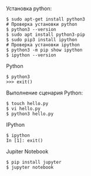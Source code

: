 Установка python:
```
$ sudo apt-get install python3
# Проверка установки python
$ python3 --version
$ sudo apt install python3-pip
$ sudo pip3 install ipython
# Проверка установки ipython
$ python3 -m pip show ipython
$ ipython --version
```
Python
```
$ python3
>>> exit()
```
Выполнение сценария Python:
```
$ touch hello.py
$ vi hello.py
$ python3 hello.py
```
IPython
```
$ ipython
In [1]: exit()
```
Jupiter Notebook
```
$ pip install jupyter
$ jupyter notebook
```
